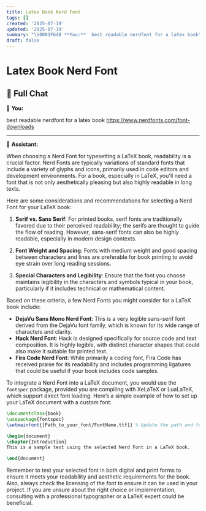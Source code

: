 ```yaml
---
title: Latex Book Nerd Font
tags: []
created: '2025-07-19'
updated: '2025-07-19'
summary: "\U0001F64B **You:**  best readable nerdfont for a latex book"
draft: false
---
```


# Latex Book Nerd Font

## 🧠 Full Chat

🙋 **You:**

best readable nerdfont for a latex book
https://www.nerdfonts.com/font-downloads

---

🤖 **Assistant:**

When choosing a Nerd Font for typesetting a LaTeX book, readability is a crucial factor. Nerd Fonts are typically variations of standard fonts that include a variety of glyphs and icons, primarily used in code editors and development environments. For a book, especially in LaTeX, you'll need a font that is not only aesthetically pleasing but also highly readable in long texts.

Here are some considerations and recommendations for selecting a Nerd Font for your LaTeX book:

1. **Serif vs. Sans Serif**: For printed books, serif fonts are traditionally favored due to their perceived readability; the serifs are thought to guide the flow of reading. However, sans-serif fonts can also be highly readable, especially in modern design contexts.

2. **Font Weight and Spacing**: Fonts with medium weight and good spacing between characters and lines are preferable for book printing to avoid eye strain over long reading sessions.

3. **Special Characters and Legibility**: Ensure that the font you choose maintains legibility in the characters and symbols typical in your book, particularly if it includes technical or mathematical content.

Based on these criteria, a few Nerd Fonts you might consider for a LaTeX book include:

- **DejaVu Sans Mono Nerd Font**: This is a very legible sans-serif font derived from the DejaVu font family, which is known for its wide range of characters and clarity.
- **Hack Nerd Font**: Hack is designed specifically for source code and text composition. It is highly legible, with distinct character shapes that could also make it suitable for printed text.
- **Fira Code Nerd Font**: While primarily a coding font, Fira Code has received praise for its readability and includes programming ligatures that could be useful if your book includes code samples.

To integrate a Nerd Font into a LaTeX document, you would use the `fontspec` package, provided you are compiling with XeLaTeX or LuaLaTeX, which support direct font loading. Here’s a simple example of how to set up your LaTeX document with a custom font:

```latex
\documentclass{book}
\usepackage{fontspec}
\setmainfont{[Path_to_your_font/FontName.ttf]} % Update the path and font name

\begin{document}
\chapter{Introduction}
This is a sample text using the selected Nerd Font in a LaTeX book.

\end{document}
```

Remember to test your selected font in both digital and print forms to ensure it meets your readability and aesthetic requirements for the book. Also, always check the licensing of the font to ensure it can be used in your project. If you are unsure about the right choice or implementation, consulting with a professional typographer or a LaTeX expert could be beneficial.